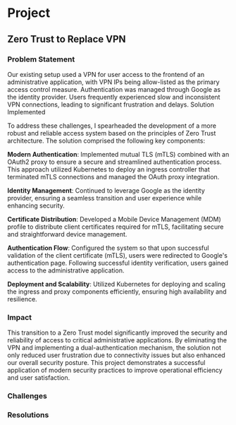 # Project

## Zero Trust to Replace VPN

### Problem Statement

Our existing setup used a VPN for user access to the frontend of an administrative application, with VPN IPs being allow-listed as the primary access control measure. Authentication was managed through Google as the identity provider. Users frequently experienced slow and inconsistent VPN connections, leading to significant frustration and delays.
Solution Implemented

To address these challenges, I spearheaded the development of a more robust and reliable access system based on the principles of Zero Trust architecture. The solution comprised the following key components:

**Modern Authentication**: Implemented mutual TLS (mTLS) combined with an OAuth2 proxy to ensure a secure and streamlined authentication process. This approach utilized Kubernetes to deploy an ingress controller that terminated mTLS connections and managed the OAuth proxy integration.
    
**Identity Management**: Continued to leverage Google as the identity provider, ensuring a seamless transition and user experience while enhancing security.
    
**Certificate Distribution**: Developed a Mobile Device Management (MDM) profile to distribute client certificates required for mTLS, facilitating secure and straightforward device management.
    
**Authentication Flow**: Configured the system so that upon successful validation of the client certificate (mTLS), users were redirected to Google's authentication page. Following successful identity verification, users gained access to the administrative application.
   
**Deployment and Scalability**: Utilized Kubernetes for deploying and scaling the ingress and proxy components efficiently, ensuring high availability and resilience.

### Impact

This transition to a Zero Trust model significantly improved the security and reliability of access to critical administrative applications. By eliminating the VPN and implementing a dual-authentication mechanism, the solution not only reduced user frustration due to connectivity issues but also enhanced our overall security posture. This project demonstrates a successful application of modern security practices to improve operational efficiency and user satisfaction.

### Challenges 

### Resolutions